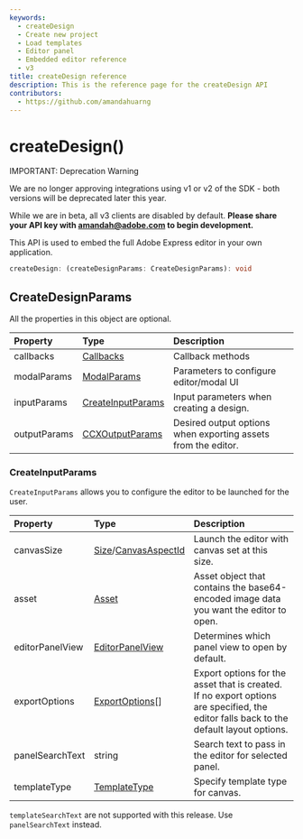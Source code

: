 ```yaml
---
keywords:
  - createDesign
  - Create new project
  - Load templates
  - Editor panel
  - Embedded editor reference
  - v3
title: createDesign reference
description: This is the reference page for the createDesign API
contributors:
  - https://github.com/amandahuarng
--- 
```


# createDesign()

<InlineAlert variant="error" slots="header, text1, text2" />

IMPORTANT: Deprecation Warning

We are no longer approving integrations using v1 or v2 of the SDK - both versions will be deprecated later this year.

While we are in beta, all v3 clients are disabled by default. **Please share your API key with amandah@adobe.com to begin development.**

This API is used to embed the full Adobe Express editor in your own application.

```ts
createDesign: (createDesignParams: CreateDesignParams): void
```

## CreateDesignParams

All the properties in this object are optional.

| Property | Type| Description
| :-- | :-- | :--
| callbacks | [Callbacks](../../shared_types/index.md#callbacks) | Callback methods
| modalParams | [ModalParams](../../shared_types/index.md#callbacks) | Parameters to configure editor/modal UI
| inputParams | [CreateInputParams](#createinputparams) | Input parameters when creating a design.
| outputParams | [CCXOutputParams](../../shared_types/index.md#callbacks) | Desired output options when exporting assets from the editor.

### CreateInputParams

`CreateInputParams` allows you to configure the editor to be launched for the user.

| Property | Type| Description
| :-- | :--| :--
| canvasSize| [Size](../../shared_types/index.md#size)/[CanvasAspectId](../../types/index.md#canvasaspectid) | Launch the editor with canvas set at this size.
| asset | [Asset](../../shared_types/index.md#asset) | Asset object that contains the base64-encoded image data you want the editor to open.
| editorPanelView | [EditorPanelView](../../types/index.md#editorpanelview) | Determines which panel view to open by default.
| exportOptions | [ExportOptions](../../types/index.md#exportoptions)[] | Export options for the asset that is created. If no export options are specified, the editor falls back to the default layout options.
| panelSearchText | string | Search text to pass in the editor for selected panel.
| templateType | [TemplateType](../../types/index.md#templatetype) | Specify template type for canvas.

`templateSearchText` are not supported with this release. Use `panelSearchText` instead.
